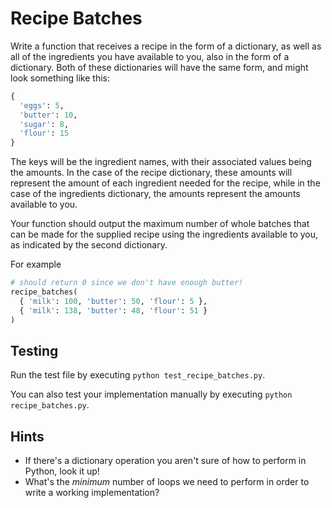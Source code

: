 # Recipe Batches

Write a function that receives a recipe in the form of a dictionary, as well as all of the ingredients you have available to you, also in the form of a dictionary. Both of these dictionaries will have the same form, and might look something like this:

```python
{
  'eggs': 5,
  'butter': 10,
  'sugar': 8,
  'flour': 15
}
```

The keys will be the ingredient names, with their associated values being the amounts. In the case of the recipe dictionary, these amounts will represent the amount of each ingredient needed for the recipe, while in the case of the ingredients dictionary, the amounts represent the amounts available to you.

Your function should output the maximum number of whole batches that can be made for the supplied recipe using the ingredients available to you, as indicated by the second dictionary.

For example

```python
# should return 0 since we don't have enough butter!
recipe_batches(
  { 'milk': 100, 'butter': 50, 'flour': 5 },
  { 'milk': 138, 'butter': 48, 'flour': 51 }
)
```

## Testing

Run the test file by executing `python test_recipe_batches.py`.

You can also test your implementation manually by executing `python recipe_batches.py`.

## Hints

 * If there's a dictionary operation you aren't sure of how to perform in Python, look it up!
 * What's the _minimum_ number of loops we need to perform in order to write a working implementation?